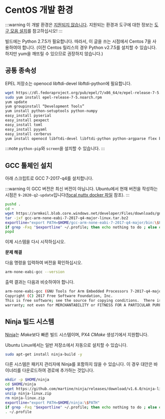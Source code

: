 # CentOS 개발 환경

:::warning
이 개발 환경은 [지원되지 않습니다](../advanced/dev_env_unsupported.md). 지원되는 환경과 도구에 대한 정보는 [도구 모음 설치](../dev_setup/dev_env.md)를 참고하십시오!
:::

빌드에는 Python 2.7.5가 필요합니다. 따라서, 이 글을 쓰는 시점에서 Centos 7을 사용하여야 합니다. (이전 Centos 릴리스의 경우 Python v2.7.5를 설치할 수 있습니다. 하지만 yum을 깨뜨릴 수 있으므로 권장하지 않습니다.)

## 공통 종속성

EPEL 저장소는 openocd libftdi-devel libftdi-python에 필요합니다.

```sh
wget https://dl.fedoraproject.org/pub/epel/7/x86_64/e/epel-release-7-5.noarch.rpm
sudo yum install epel-release-7-5.noarch.rpm
yum update
yum groupinstall “Development Tools”
yum install python-setuptools python-numpy
easy_install pyserial
easy_install pexpect
easy_install toml
easy_install pyyaml
easy_install cerberus
yum install openocd libftdi-devel libftdi-python python-argparse flex bison-devel ncurses-devel ncurses-libs autoconf texinfo libtool zlib-devel cmake vim-common
```

:::note
`python-pip`와 `screen`을 설치할 수 있습니다.
:::

## GCC 툴체인 설치
<!-- GCC toolchain documentation used for all Linux platforms to build NuttX -->

아래 스크립트로 GCC 7-2017-q4를 설치합니다.

:::warning
이 GCC 버전은 최신 버전이 아닙니다. Ubuntu에서 현재 버전을 작성하는 시점은 `9-2020-q2-update`입니다([focal nuttx docker 파일](https://github.com/PX4/PX4-containers/blob/master/docker/Dockerfile_nuttx-focal#L28) 참조).
:::

```sh
pushd .
cd ~
wget https://armkeil.blob.core.windows.net/developer/Files/downloads/gnu-rm/7-2017q4/gcc-arm-none-eabi-7-2017-q4-major-linux.tar.bz2
tar -jxf gcc-arm-none-eabi-7-2017-q4-major-linux.tar.bz2
exportline="export PATH=$HOME/gcc-arm-none-eabi-7-2017-q4-major/bin:\$PATH"
if grep -Fxq "$exportline" ~/.profile; then echo nothing to do ; else echo $exportline >> ~/.profile; fi
popd
```

이제 시스템을 다시 시작하십시오.


**문제 해결**

다음 명령을 입력하여 버전을 확인하십시오.

```sh
arm-none-eabi-gcc --version
```

출력 결과는 다음과 비슷하여야 합니다.

```sh
arm-none-eabi-gcc (GNU Tools for Arm Embedded Processors 7-2017-q4-major) 7.2.1 20170904 (release) [ARM/embedded-7-branch revision 255204]
Copyright (C) 2017 Free Software Foundation, Inc.
This is free software; see the source for copying conditions.  There is NO
warranty; not even for MERCHANTABILITY or FITNESS FOR A PARTICULAR PURPOSE.
```

<!-- import docs ninja build system -->
## Ninja 빌드 시스템

[Ninja](https://ninja-build.org/)는 *Make*보다 빠른 빌드 시스템이며, PX4 *CMake* 생성기에서 지원합니다.

Ubuntu Linux에서는 일반 저장소에서 자동으로 설치할 수 있습니다.

```sh
sudo apt-get install ninja-build -y
```

다른 시스템은 패키지 관리자에 Ninja를 포함하지 않을 수 있습니다. 이 경우 대안은 바이너리를 다운로드하여 경로에 추가하는 것입니다.

```sh
mkdir -p $HOME/ninja
cd $HOME/ninja
wget https://github.com/martine/ninja/releases/download/v1.6.0/ninja-linux.zip
unzip ninja-linux.zip
rm ninja-linux.zip
exportline="export PATH=$HOME/ninja:\$PATH"
if grep -Fxq "$exportline" ~/.profile; then echo nothing to do ; else echo $exportline >> ~/.profile; fi
. ~/.profile
```

